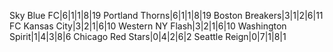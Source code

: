 Sky Blue FC|6|1|1|8|19
Portland Thorns|6|1|1|8|19
Boston Breakers|3|1|2|6|11
FC Kansas City|3|2|1|6|10
Western NY Flash|3|2|1|6|10
Washington Spirit|1|4|3|8|6
Chicago Red Stars|0|4|2|6|2
Seattle Reign|0|7|1|8|1
